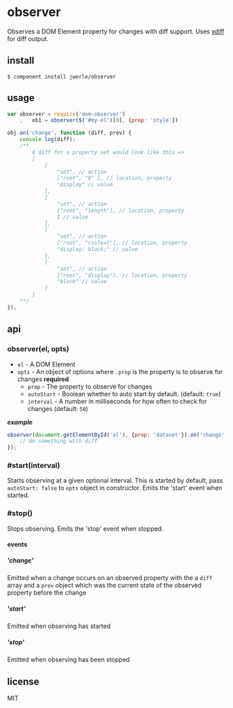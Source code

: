 
# observer

Observes a DOM Element property for changes with diff support. Uses [xdiff](https://github.com/dominictarr/xdiff) for diff output.

## install

`$ component install jwerle/observer`

## usage

```js
var observer = require('dom-observer')
	,	ob1 = observer($('#my-el')[0], {prop: 'style'})

obj.on('change', function (diff, prev) {
	console.log(diff); 
	/**
		A diff for a property set would look like this =>
		[
			[
				"set", // action
				["root", "0" ], // location, property
				"display" // value
			],
			[
				"set", // action
				["root", "length"], // location, property
				1 // value
			],
			[
				"set", // action
				["root", "cssText"], // location, property
				"display: block;" // value
			],
			[
				"set", // action
				["root", "display"], // location, property
				"block" // value
			]
		]
	**/
});
```

## api

### observer(el, opts)

* `el` - A DOM Element
* `opts` - An object of options where `.prop` is the property is to observe for changes **required**
	* `prop` - The property to observe for changes
	* `autoStart` - Boolean whether to auto start by default. (default: `true`)
	* `interval` - A number in milliseconds for how often to check for changes (default: `50`)

***example***

```js
observer(document.getElementById('el'), {prop: 'dataset'}).on('change', function (diff) {
	// do something with diff
});
```

### #start(interval)

Starts observing at a given optional interval. This is started by default, pass `autoStart: false` to `opts` object in constructor. Emits the 'start' event when started.

### #stop()

Stops observing. Emits the 'stop' event when stopped.

#### events

##### 'change'

Emitted when a change occurs on an observed property with the a `diff` array and a `prev` object which was the current state of the observed property before the change

##### 'start'

Emitted when observing has started

##### 'stop'

Emitted when observing has been stopped

## license

MIT
